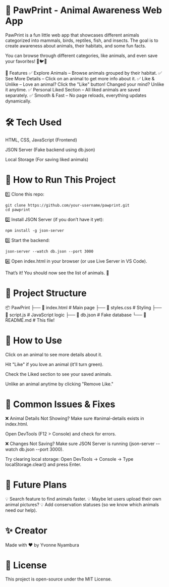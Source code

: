 # 🐾 PawPrint - Animal Awareness Web App
PawPrint is a fun little web app that showcases different animals categorized into mammals, birds, reptiles, fish, and insects. The goal is to create awareness about animals, their habitats, and some fun facts.

You can browse through different categories, like animals, and even save your favorites! 🦁🐦🐠

🌟 Features
✅ Explore Animals – Browse animals grouped by their habitat.
✅ See More Details – Click on an animal to get more info about it.
✅ Like & Unlike – Love an animal? Click the "Like" button! Changed your mind? Unlike it anytime.
✅ Personal Liked Section – All liked animals are saved separately.
✅ Smooth & Fast – No page reloads, everything updates dynamically.

# 🛠 Tech Used
HTML, CSS, JavaScript (Frontend)

JSON Server (Fake backend using db.json)

Local Storage (For saving liked animals)

# 🚀 How to Run This Project
1️⃣ Clone this repo:

    git clone https://github.com/your-username/pawprint.git
    cd pawprint


2️⃣ Install JSON Server (if you don’t have it yet):

    npm install -g json-server

3️⃣ Start the backend:

    json-server --watch db.json --port 3000

4️⃣ Open index.html in your browser (or use Live Server in VS Code).

That’s it! You should now see the list of animals. 🎉

# 📂 Project Structure

📦 PawPrint
├── 📜 index.html    # Main page
├── 📜 styles.css    # Styling
├── 📜 script.js     # JavaScript logic
├── 📜 db.json       # Fake database
└── 📜 README.md     # This file!

# 🤔 How to Use
Click on an animal to see more details about it.

Hit "Like" if you love an animal (it'll turn green).

Check the Liked section to see your saved animals.

Unlike an animal anytime by clicking "Remove Like."

# 🐞 Common Issues & Fixes
❌ Animal Details Not Showing?
Make sure #animal-details exists in index.html.

Open DevTools (F12 > Console) and check for errors.

❌ Changes Not Saving?
Make sure JSON Server is running (json-server --watch db.json --port 3000).

Try clearing local storage: Open DevTools → Console → Type localStorage.clear() and press Enter.

# 🔮 Future Plans
💡 Search feature to find animals faster.
💡 Maybe let users upload their own animal pictures?
💡 Add conservation statuses (so we know which animals need our help).

# ✨ Creator
Made with ❤️ by Yvonne Nyambura

# 📜 License
This project is open-source under the MIT License.